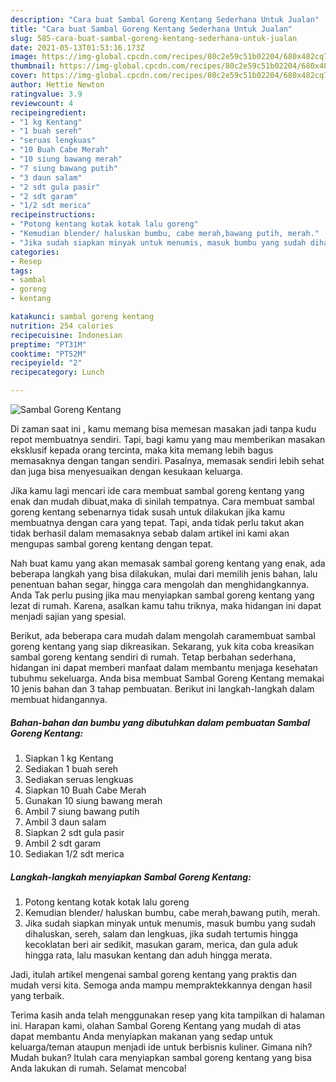 ```yaml
---
description: "Cara buat Sambal Goreng Kentang Sederhana Untuk Jualan"
title: "Cara buat Sambal Goreng Kentang Sederhana Untuk Jualan"
slug: 585-cara-buat-sambal-goreng-kentang-sederhana-untuk-jualan
date: 2021-05-13T01:53:16.173Z
image: https://img-global.cpcdn.com/recipes/80c2e59c51b02204/680x482cq70/sambal-goreng-kentang-foto-resep-utama.jpg
thumbnail: https://img-global.cpcdn.com/recipes/80c2e59c51b02204/680x482cq70/sambal-goreng-kentang-foto-resep-utama.jpg
cover: https://img-global.cpcdn.com/recipes/80c2e59c51b02204/680x482cq70/sambal-goreng-kentang-foto-resep-utama.jpg
author: Hettie Newton
ratingvalue: 3.9
reviewcount: 4
recipeingredient:
- "1 kg Kentang"
- "1 buah sereh"
- "seruas lengkuas"
- "10 Buah Cabe Merah"
- "10 siung bawang merah"
- "7 siung bawang putih"
- "3 daun salam"
- "2 sdt gula pasir"
- "2 sdt garam"
- "1/2 sdt merica"
recipeinstructions:
- "Potong kentang kotak kotak lalu goreng"
- "Kemudian blender/ haluskan bumbu, cabe merah,bawang putih, merah."
- "Jika sudah siapkan minyak untuk menumis, masuk bumbu yang sudah dihaluskan, sereh, salam dan lengkuas, jika sudah tertumis hingga kecoklatan beri air sedikit, masukan garam, merica, dan gula aduk hingga rata, lalu masukan kentang dan aduh hingga merata."
categories:
- Resep
tags:
- sambal
- goreng
- kentang

katakunci: sambal goreng kentang 
nutrition: 254 calories
recipecuisine: Indonesian
preptime: "PT31M"
cooktime: "PT52M"
recipeyield: "2"
recipecategory: Lunch

---
```



![Sambal Goreng Kentang](https://img-global.cpcdn.com/recipes/80c2e59c51b02204/680x482cq70/sambal-goreng-kentang-foto-resep-utama.jpg)

Di zaman  saat ini , kamu memang bisa memesan masakan jadi tanpa kudu repot membuatnya sendiri. Tapi, bagi kamu yang mau memberikan masakan eksklusif kepada orang tercinta, maka kita memang lebih bagus memasaknya dengan tangan sendiri. Pasalnya, memasak sendiri lebih sehat dan juga bisa menyesuaikan dengan kesukaan keluarga.

Jika kamu lagi mencari ide cara membuat sambal goreng kentang yang enak dan mudah dibuat,maka di sinilah tempatnya. Cara membuat sambal goreng kentang  sebenarnya tidak susah untuk dilakukan jika kamu membuatnya dengan cara yang tepat. Tapi, anda tidak perlu takut akan tidak berhasil dalam memasaknya 
sebab dalam artikel ini kami akan mengupas sambal goreng kentang dengan tepat.  



Nah buat kamu yang akan memasak sambal goreng kentang yang enak, ada beberapa langkah yang bisa dilakukan, mulai dari memilih jenis bahan, lalu penentuan bahan segar, hingga cara mengolah dan menghidangkannya. Anda Tak perlu pusing jika mau menyiapkan sambal goreng kentang yang lezat di rumah. Karena, asalkan kamu  tahu triknya, maka hidangan ini dapat menjadi sajian yang spesial.

Berikut, ada beberapa cara mudah dalam mengolah caramembuat sambal goreng kentang yang siap dikreasikan. Sekarang, yuk kita coba kreasikan sambal goreng kentang sendiri di rumah. Tetap berbahan sederhana, hidangan ini dapat memberi manfaat dalam membantu menjaga kesehatan tubuhmu sekeluarga. Anda bisa membuat Sambal Goreng Kentang memakai 10 jenis bahan dan 3 tahap pembuatan. Berikut ini langkah-langkah dalam membuat hidangannya.

<!--inarticleads1-->

##### Bahan-bahan dan bumbu yang dibutuhkan dalam pembuatan Sambal Goreng Kentang:

1. Siapkan 1 kg Kentang
1. Sediakan 1 buah sereh
1. Sediakan seruas lengkuas
1. Siapkan 10 Buah Cabe Merah
1. Gunakan 10 siung bawang merah
1. Ambil 7 siung bawang putih
1. Ambil 3 daun salam
1. Siapkan 2 sdt gula pasir
1. Ambil 2 sdt garam
1. Sediakan 1/2 sdt merica




<!--inarticleads2-->

##### Langkah-langkah menyiapkan Sambal Goreng Kentang:

1. Potong kentang kotak kotak lalu goreng
1. Kemudian blender/ haluskan bumbu, cabe merah,bawang putih, merah.
1. Jika sudah siapkan minyak untuk menumis, masuk bumbu yang sudah dihaluskan, sereh, salam dan lengkuas, jika sudah tertumis hingga kecoklatan beri air sedikit, masukan garam, merica, dan gula aduk hingga rata, lalu masukan kentang dan aduh hingga merata.




Jadi, itulah artikel mengenai  sambal goreng kentang  yang praktis dan mudah versi kita. Semoga anda mampu mempraktekkannya dengan hasil yang terbaik. 

Terima kasih anda telah menggunakan resep yang kita tampilkan di halaman ini. Harapan kami, olahan  Sambal Goreng Kentang yang mudah di atas dapat membantu Anda menyiapkan makanan yang sedap untuk keluarga/teman ataupun menjadi ide untuk berbisnis kuliner. Gimana nih? Mudah bukan? Itulah cara menyiapkan sambal goreng kentang yang bisa Anda lakukan di rumah. Selamat mencoba!

